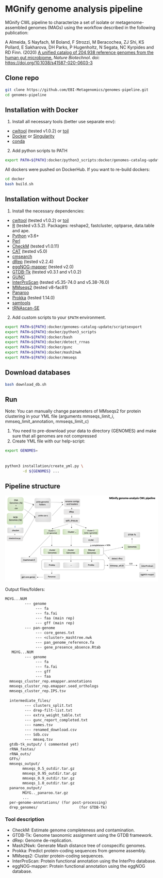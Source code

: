 # MGnify genome analysis pipeline

MGnify CWL pipeline to characterize a set of isolate or metagenome-assembled genomes (MAGs) using the workflow described in the following publication: 

A Almeida, S Nayfach, M Boland, F Strozzi, M Beracochea, ZJ Shi, KS Pollard, E Sakharova, DH Parks, P Hugenholtz, N Segata, NC Kyrpides and RD Finn. (2020) [A unified catalog of 204,938 reference genomes from the human gut microbiome.](https://www.nature.com/articles/s41587-020-0603-3) <i>Nature Biotechnol</i>. doi: https://doi.org/10.1038/s41587-020-0603-3


## Clone repo
```bash
git clone https://github.com/EBI-Metagenomics/genomes-pipeline.git
cd genomes-pipeline
```

## Installation with Docker

1. Install all necessary tools (better use separate env):
- [cwltool](https://github.com/common-workflow-language/cwltool) (tested v1.0.2) or [toil](https://toil.readthedocs.io/en/3.10.1/gettingStarted/install.html)
- [Docker](https://www.docker.com/) or [Singularity](https://sylabs.io/guides/3.0/user-guide/installation.html)
- [conda](https://docs.conda.io/en/latest/)
2. Add python scripts to PATH
```bash
export PATH=${PATH}:docker/python3_scripts:docker/genomes-catalog-update/scripts
```
All dockers were pushed on DockerHub. If you want to re-build dockers:
```bash
cd docker
bash build.sh
```


## Installation without Docker

1. Install the necessary dependencies:
- [cwltool](https://github.com/common-workflow-language/cwltool) (tested v1.0.2) or [toil](https://toil.readthedocs.io/en/3.10.1/gettingStarted/install.html)
- [R](https://www.r-project.org/) (tested v3.5.2). Packages: reshape2, fastcluster, optparse, data.table and ape.
- [Python](https://www.python.org/) v3.6+
- [Perl](https://www.perl.org/get.html)
- [CheckM](https://github.com/Ecogenomics/CheckM) (tested v1.0.11)
- [CAT](https://github.com/dutilh/CAT) (tested v5.0)
- [cmsearch](https://manpages.ubuntu.com/manpages/xenial/man1/cmsearch.1.html)
- [dRep](https://drep.readthedocs.io/en/latest/) (tested v2.2.4)
- [eggNOG-mapper](https://github.com/eggnogdb/eggnog-mapper/wiki/eggNOG-mapper-v2) (tested v2.0)
- [GTDB-Tk](https://github.com/Ecogenomics/GTDBTk) (tested v0.3.1 and v1.0.2)
- [GUNC](https://github.com/grp-bork/gunc)
- [InterProScan](https://github.com/ebi-pf-team/interproscan/wiki) (tested v5.35-74.0 and v5.38-76.0)
- [MMseqs2](https://github.com/soedinglab/MMseqs2) (tested v8-fac81)
- [Panaroo](https://github.com/gtonkinhill/panaroo)
- [Prokka](https://github.com/tseemann/prokka) (tested 1.14.0)
- [samtools](https://github.com/samtools/samtools/releases/download)
- [tRNAscan-SE](http://lowelab.ucsc.edu/tRNAscan-SE/)

2. Add custom scripts to your `$PATH` environment. 
```bash
export PATH=${PATH}:docker/genomes-catalog-update/scriptsexport 
export PATH=${PATH}:docker/python3_scripts
export PATH=${PATH}:docker/bash
export PATH=${PATH}:docker/detect_rrnas
export PATH=${PATH}:docker/gunc
export PATH=${PATH}:docker/mash2nwk
export PATH=${PATH}:docker/mmseqs
```

## Download databases 
```bash
bash download_db.sh
```

## Run

Note: You can manually change parameters of MMseqs2 for protein clustering in your YML file (arguments mmseqs_limit_i, mmseq_limit_annotation, mmseqs_limit_c)</b>
1. You need to pre-download your data to directory (GENOMES) and make sure that all genomes are not compressed
2. Create YML file with our help-script:
```bash
export GENOMES=


python3 installation/create_yml.py \
        -d ${GENOMES} ...
```
## Pipeline structure

![Pipeline overview](pipeline_overview.png)


Output files/folders:
```
MGYG...NUM
         --- genome
              --- fa
              --- fa.fai
              --- faa (main rep)
              --- gff (main rep)
         --- pan-genome
              --- core_genes.txt
              --- <cluster>_mashtree.nwk
              --- pan_genome_reference.fa
              --- gene_presence_absence.Rtab
   MGYG...NUM
         --- genome
              --- fa
              --- fa.fai
              --- gff
              --- faa
  mmseqs_cluster_rep.emapper.annotations 
  mmseqs_cluster_rep.emapper.seed_orthologs
  mmseqs_cluster_rep.IPS.tsv

  intermediate_files/
         --- clusters_split.txt
         --- drep-filt-list.txt
         --- extra_weight_table.txt
         --- gunc_report_completed.txt
         --- names.tsv
         --- renamed_download.csv
         --- Sdb.csv
         --- mmseq.tsv
  gtdb-tk_output/ ( commented yet)
  rRNA_fastas/
  rRNA_outs/
  GFFs/
  mmseqs_output/
        mmseqs_0.5_outdir.tar.gz
        mmseqs_0.95_outdir.tar.gz
        mmseqs_0.9_outdir.tar.gz
        mmseqs_1.0_outdir.tar.gz
  panaroo_output/
        MGYG.._panaroo.tar.gz
        ...
  per-genome-annotations/ (for post-processing)
  drep_genomes/                   (for GTDB-Tk)
```

### Tool description
- CheckM: Estimate genome completeness and contamination.
- GTDB-Tk: Genome taxonomic assignment using the GTDB framework.
- dRep: Genome de-replication.
- Mash2Nwk: Generate Mash distance tree of conspecific genomes.
- Prokka: Predict protein-coding sequences from genome assembly.
- MMseqs2: Cluster protein-coding sequences.
- InterProScan: Protein functional annotation using the InterPro database.
- eggNOG-mapper: Protein functional annotation using the eggNOG database.

